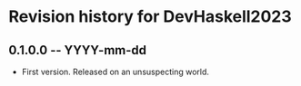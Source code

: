 # Revision history for DevHaskell2023

## 0.1.0.0 -- YYYY-mm-dd

* First version. Released on an unsuspecting world.
